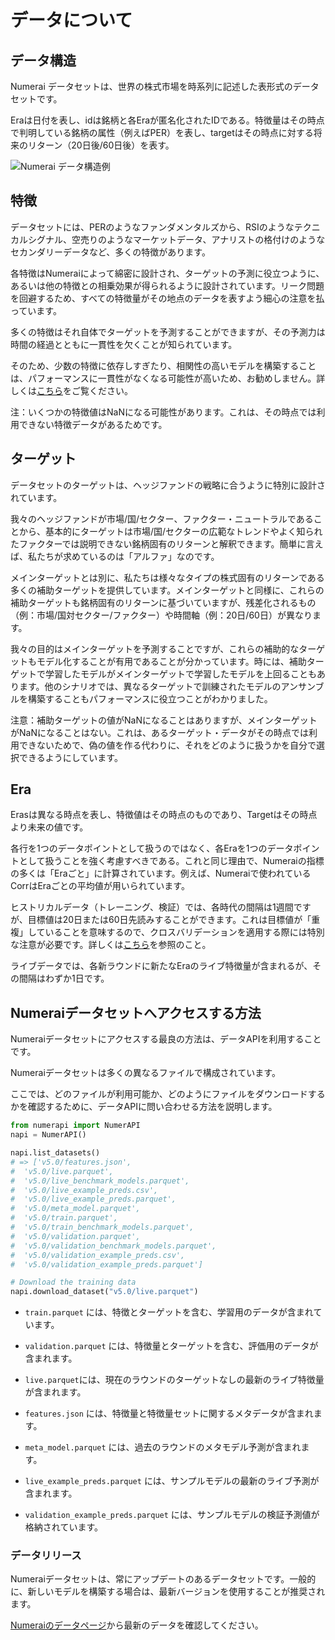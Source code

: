 # データについて
## データ構造

Numerai データセットは、世界の株式市場を時系列に記述した表形式のデータセットです。

Eraは日付を表し、idは銘柄と各Eraが匿名化されたIDである。特徴量はその時点で判明している銘柄の属性（例えばPER）を表し、targetはその時点に対する将来のリターン（20日後/60日後）を表す。

![Numerai データ構造例](/.gitbook/assets/data_example_image.png)

## 特徴
データセットには、PERのようなファンダメンタルズから、RSIのようなテクニカルシグナル、空売りのようなマーケットデータ、アナリストの格付けのようなセカンダリーデータなど、多くの特徴があります。

各特徴はNumeraiによって綿密に設計され、ターゲットの予測に役立つように、あるいは他の特徴との相乗効果が得られるように設計されています。リーク問題を回避するため、すべての特徴量がその地点のデータを表すよう細心の注意を払っています。

多くの特徴はそれ自体でターゲットを予測することができますが、その予測力は時間の経過とともに一貫性を欠くことが知られています。

そのため、少数の特徴に依存しすぎたり、相関性の高いモデルを構築することは、パフォーマンスに一貫性がなくなる可能性が高いため、お勧めしません。詳しくは[こちら](https://forum.numer.ai/t/model-diagnostics-feature-exposure/899)をご覧ください。 

注：いくつかの特徴値はNaNになる可能性があります。これは、その時点では利用できない特徴データがあるためです。

## ターゲット 
データセットのターゲットは、ヘッジファンドの戦略に合うように特別に設計されています。

我々のヘッジファンドが市場/国/セクター、ファクター・ニュートラルであることから、基本的にターゲットは市場/国/セクターの広範なトレンドやよく知られたファクターでは説明できない銘柄固有のリターンと解釈できます。簡単に言えば、私たちが求めているのは「アルファ」なのです。

メインターゲットとは別に、私たちは様々なタイプの株式固有のリターンである多くの補助ターゲットを提供しています。メインターゲットと同様に、これらの補助ターゲットも銘柄固有のリターンに基づいていますが、残差化されるもの（例：市場/国対セクター/ファクター）や時間軸（例：20日/60日）が異なります。  

我々の目的はメインターゲットを予測することですが、これらの補助的なターゲットもモデル化することが有用であることが分かっています。時には、補助ターゲットで学習したモデルがメインターゲットで学習したモデルを上回ることもあります。他のシナリオでは、異なるターゲットで訓練されたモデルのアンサンブルを構築することもパフォーマンスに役立つことがわかりました。 

注意：補助ターゲットの値がNaNになることはありますが、メインターゲットがNaNになることはない。これは、あるターゲット・データがその時点では利用できないためで、偽の値を作る代わりに、それをどのように扱うかを自分で選択できるようにしています。

## Era

Erasは異なる時点を表し、特徴値はその時点のものであり、Targetはその時点より未来の値です。

各行を1つのデータポイントとして扱うのではなく、各Eraを1つのデータポイントとして扱うことを強く考慮すべきである。これと同じ理由で、Numeraiの指標の多くは「Eraごと」に計算されています。例えば、Numeraiで使われているCorrはEraごとの平均値が用いられています。

ヒストリカルデータ（トレーニング、検証）では、各時代の間隔は1週間ですが、目標値は20日または60日先読みすることができます。これは目標値が「重複」していることを意味するので、クロスバリデーションを適用する際には特別な注意が必要です。詳しくは[こちら](https://forum.numer.ai/t/era-wise-time-series-cross-validation/791)を参照のこと。 

ライブデータでは、各新ラウンドに新たなEraのライブ特徴量が含まれるが、その間隔はわずか1日です。 

## Numeraiデータセットへアクセスする方法

Numeraiデータセットにアクセスする最良の方法は、データAPIを利用することです。

Numeraiデータセットは多くの異なるファイルで構成されています。

ここでは、どのファイルが利用可能か、どのようにファイルをダウンロードするかを確認するために、データAPIに問い合わせる方法を説明します。

```python
from numerapi import NumerAPI
napi = NumerAPI()

napi.list_datasets()
# => ['v5.0/features.json',
#  'v5.0/live.parquet',
#  'v5.0/live_benchmark_models.parquet',
#  'v5.0/live_example_preds.csv',
#  'v5.0/live_example_preds.parquet',
#  'v5.0/meta_model.parquet',
#  'v5.0/train.parquet',
#  'v5.0/train_benchmark_models.parquet',
#  'v5.0/validation.parquet',
#  'v5.0/validation_benchmark_models.parquet',
#  'v5.0/validation_example_preds.csv',
#  'v5.0/validation_example_preds.parquet']

# Download the training data
napi.download_dataset("v5.0/live.parquet")
```

 - `train.parquet` には、特徴とターゲットを含む、学習用のデータが含まれています。

 - `validation.parquet` には、特徴量とターゲットを含む、評価用のデータが含まれます。

 - `live.parquet`には、現在のラウンドのターゲットなしの最新のライブ特徴量が含まれます。

 - `features.json` には、特徴量と特徴量セットに関するメタデータが含まれます。

 - `meta_model.parquet` には、過去のラウンドのメタモデル予測が含まれます。

 - `live_example_preds.parquet` には、サンプルモデルの最新のライブ予測が含まれます。

 - `validation_example_preds.parquet` には、サンプルモデルの検証予測値が格納されています。

### データリリース

Numeraiデータセットは、常にアップデートのあるデータセットです。一般的に、新しいモデルを構築する場合は、最新バージョンを使用することが推奨されます。

[Numeraiのデータページ](https://numer.ai/data/)から最新のデータを確認してください。
